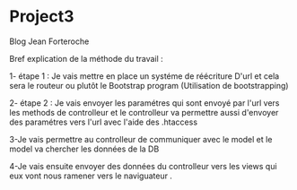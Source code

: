 # Project3
Blog Jean Forteroche

Bref explication de la méthode du travail :

1- étape 1 : Je vais mettre en place un systéme de réécriture D'url et cela sera le routeur 
ou plutôt le  Bootstrap program (Utilisation de bootstrapping)

2- étape 2 : Je vais envoyer les paramétres qui sont envoyé par l'url vers les methods de controlleur et le controlleur va  permettre aussi d'envoyer des paramétres vers l'url avec l'aide des .htaccess

3-Je vais permettre au controlleur de communiquer avec le model et le model va chercher les données de la DB

4-Je vais ensuite envoyer des  données du controlleur vers les views qui eux vont nous ramener vers le 
naviguateur .
